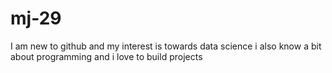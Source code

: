 # mj-29
I am new to github and my interest is towards data science i also know a bit about programming and i love to build projects 
